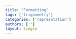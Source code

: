 ```yaml
---
title: "Formatting"
tags: ['trignometry']
categories: ['represntation']
authors: ['']
layout: single
---
```

